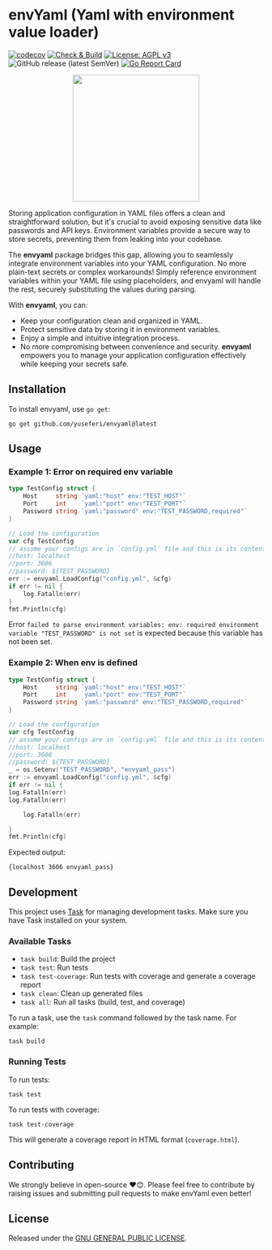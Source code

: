 # envYaml (Yaml with environment value loader)

[![codecov](https://codecov.io/github/yuseferi/envyaml/graph/badge.svg?token=0DUS258IUD)](https://codecov.io/github/yuseferi/envyaml)
[![Check & Build](https://github.com/yuseferi/envyaml/actions/workflows/ci.yml/badge.svg)](https://github.com/yuseferi/envyaml/actions/workflows/ci.yml)
[![License: AGPL v3](https://img.shields.io/badge/License-AGPL_v3-blue.svg)](https://www.gnu.org/licenses/agpl-3.0)
![GitHub release (latest SemVer)](https://img.shields.io/github/v/release/yuseferi/envyaml)
[![Go Report Card](https://goreportcard.com/badge/github.com/yuseferi/envyaml)](https://goreportcard.com/report/github.com/yuseferi/envyaml)

<p align="center">
<img src="https://github.com/user-attachments/assets/b6b5bbc6-f9d7-4d2f-b5c8-e86ce0e0fd9b" width="250" />
</p>

Storing application configuration in YAML files offers a clean and straightforward solution, but it's crucial to avoid exposing sensitive data like passwords and API keys. Environment variables provide a secure way to store secrets, preventing them from leaking into your codebase.

The **envyaml** package bridges this gap, allowing you to seamlessly integrate environment variables into your YAML configuration. No more plain-text secrets or complex workarounds! Simply reference environment variables within your YAML file using placeholders, and envyaml will handle the rest, securely substituting the values during parsing.

With **envyaml**, you can:

- Keep your configuration clean and organized in YAML.
- Protect sensitive data by storing it in environment variables.
- Enjoy a simple and intuitive integration process.
- No more compromising between convenience and security. **envyaml** empowers you to manage your application configuration effectively while keeping your secrets safe.

## Installation

To install envyaml, use `go get`:

```
go get github.com/yuseferi/envyaml@latest
```

## Usage

### Example 1: Error on required env variable

```go
type TestConfig struct {
    Host     string `yaml:"host" env:"TEST_HOST"`
    Port     int    `yaml:"port" env:"TEST_PORT"`
    Password string `yaml:"password" env:"TEST_PASSWORD,required"`
}

// Load the configuration
var cfg TestConfig
// assume your configs are in `config.yml` file and this is its content:
//host: localhost
//port: 3606
//password: ${TEST_PASSWORD}
err := envyaml.LoadConfig("config.yml", &cfg)
if err != nil {
    log.Fatalln(err)
}
fmt.Println(cfg)
```

Error `failed to parse environment variables: env: required environment variable "TEST_PASSWORD" is not set` is expected because this variable has not been set. 

### Example 2: When env is defined

```go
type TestConfig struct {
    Host     string `yaml:"host" env:"TEST_HOST"`
    Port     int    `yaml:"port" env:"TEST_PORT"`
    Password string `yaml:"password" env:"TEST_PASSWORD,required"`
}

// Load the configuration
var cfg TestConfig
// assume your configs are in `config.yml` file and this is its content:
//host: localhost
//port: 3606
//password: ${TEST_PASSWORD}
_ = os.Setenv("TEST_PASSWORD", "envyaml_pass")
err := envyaml.LoadConfig("config.yml", &cfg)
if err != nil {
log.Fatalln(err)
log.Fatalln(err)

    log.Fatalln(err)

}
fmt.Println(cfg)
```

Expected output:
```
{localhost 3606 envyaml_pass}
```

## Development

This project uses [Task](https://taskfile.dev) for managing development tasks. Make sure you have Task installed on your system.

### Available Tasks

- `task build`: Build the project
- `task test`: Run tests
- `task test-coverage`: Run tests with coverage and generate a coverage report
- `task clean`: Clean up generated files
- `task all`: Run all tasks (build, test, and coverage)

To run a task, use the `task` command followed by the task name. For example:

```
task build
```

### Running Tests

To run tests:

```
task test
```

To run tests with coverage:

```
task test-coverage
```

This will generate a coverage report in HTML format (`coverage.html`).

## Contributing

We strongly believe in open-source ❤️😊. Please feel free to contribute by raising issues and submitting pull requests to make envYaml even better!

## License

Released under the [GNU GENERAL PUBLIC LICENSE](LICENSE).


